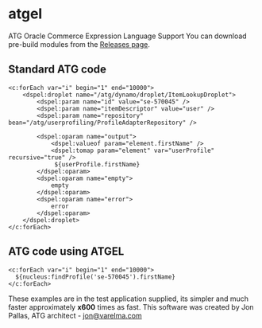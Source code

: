 # atgel
ATG Oracle Commerce Expression Language Support
You can download pre-build modules from the [Releases page](https://github.com/sparkred-community/atgel/releases "ATGEL Releases").

## Standard ATG code
```
<c:forEach var="i" begin="1" end="10000">
	<dspel:droplet name="/atg/dynamo/droplet/ItemLookupDroplet">
		<dspel:param name="id" value="se-570045" />
		<dspel:param name="itemDescriptor" value="user" />
		<dspel:param name="repository" bean="/atg/userprofiling/ProfileAdapterRepository" />

		<dspel:oparam name="output">
			<dspel:valueof param="element.firstName" />
			<dspel:tomap param="element" var="userProfile" recursive="true" />
			 ${userProfile.firstName}
		</dspel:oparam>	
		<dspel:oparam name="empty">
			empty
		</dspel:oparam>
		<dspel:oparam name="error">
			error
		</dspel:oparam>
	</dspel:droplet>
</c:forEach>
```
## ATG code using ATGEL
```
<c:forEach var="i" begin="1" end="10000">
  ${nucleus:findProfile('se-570045').firstName}
</c:forEach>
```

These examples are in the test application supplied, its simpler and much faster approximately **x600** times as fast. 
This software was created by Jon Pallas, ATG architect - jon@varelma.com
